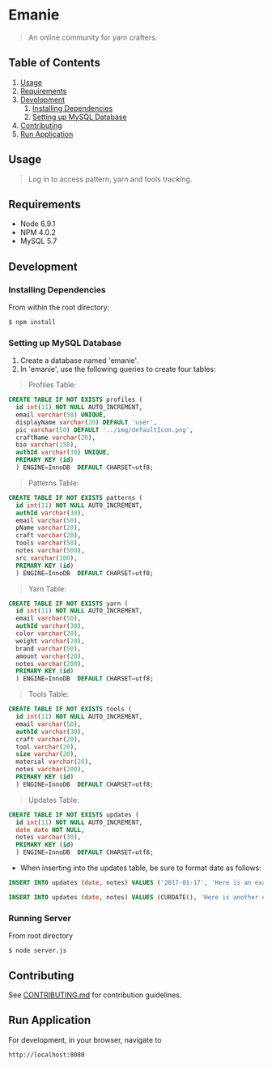 # Emanie

> An online community for yarn crafters.

## Table of Contents

1. [Usage](#Usage)
1. [Requirements](#requirements)
1. [Development](#development)
    1. [Installing Dependencies](#installing-dependencies)
    1. [Setting up MySQL Database](#setting-up-mysql-database)
1. [Contributing](#contributing)
1. [Run Application](#run-application)

## Usage

> Log in to access pattern, yarn and tools tracking.

## Requirements

- Node 6.9.1
- NPM 4.0.2
- MySQL 5.7

## Development

### Installing Dependencies

From within the root directory:

```sh
$ npm install
```

### Setting up MySQL Database

1. Create a database named 'emanie'.
1. In 'emanie', use the following queries to create four tables:

> Profiles Table:
```sql
CREATE TABLE IF NOT EXISTS profiles (
  id int(11) NOT NULL AUTO_INCREMENT,
  email varchar(50) UNIQUE,
  displayName varchar(20) DEFAULT 'user',
  pic varchar(50) DEFAULT '../img/defaultIcon.png',
  craftName varchar(20),
  bio varchar(150),
  authId varchar(30) UNIQUE,
  PRIMARY KEY (id)
  ) ENGINE=InnoDB  DEFAULT CHARSET=utf8;
 ```

> Patterns Table:
```sql
CREATE TABLE IF NOT EXISTS patterns (
  id int(11) NOT NULL AUTO_INCREMENT,
  authId varchar(30),
  email varchar(50),
  pName varchar(20),
  craft varchar(20),
  tools varchar(50),
  notes varchar(500),
  src varchar(100),
  PRIMARY KEY (id)
  ) ENGINE=InnoDB  DEFAULT CHARSET=utf8;
```

> Yarn Table:
```sql
CREATE TABLE IF NOT EXISTS yarn (
  id int(11) NOT NULL AUTO_INCREMENT,
  email varchar(50),
  authId varchar(30),
  color varchar(20),
  weight varchar(20),
  brand varchar(50),
  amount varchar(20),
  notes varchar(200),
  PRIMARY KEY (id)
  ) ENGINE=InnoDB  DEFAULT CHARSET=utf8;
```

> Tools Table:
```sql
CREATE TABLE IF NOT EXISTS tools (
  id int(11) NOT NULL AUTO_INCREMENT,
  email varchar(50),
  authId varchar(30),
  craft varchar(20),
  tool varchar(20),
  size varchar(20),
  material varchar(20),
  notes varchar(200),
  PRIMARY KEY (id)
  ) ENGINE=InnoDB  DEFAULT CHARSET=utf8;
```
> Updates Table:

```sql
CREATE TABLE IF NOT EXISTS updates (
  id int(11) NOT NULL AUTO_INCREMENT,
  date date NOT NULL,
  notes varchar(30),
  PRIMARY KEY (id)
  ) ENGINE=InnoDB  DEFAULT CHARSET=utf8;
```
- When inserting into the updates table, be sure to format date as follows:
```sql
INSERT INTO updates (date, notes) VALUES ('2017-01-17', 'Here is an example where the date can be entered manually (must be a string)');

INSERT INTO updates (date, notes) VALUES (CURDATE(), 'Here is another example that will insert the current date.')
```

### Running Server
From root directory
```
$ node server.js
```

## Contributing

See [CONTRIBUTING.md](CONTRIBUTING.md) for contribution guidelines.

## Run Application
For development, in your browser, navigate to
```sh
http://localhost:8080
```
